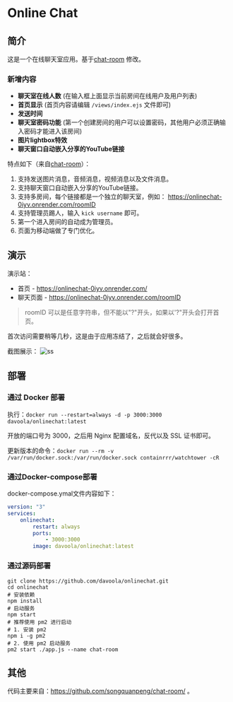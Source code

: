 
# Online Chat

## 简介
这是一个在线聊天室应用。基于[chat-room](https://github.com/songquanpeng/chat-room/) 修改。
### 新增内容
- **聊天室在线人数** (在输入框上面显示当前房间在线用户及用户列表)
- **首页显示** (首页内容请编辑 `/views/index.ejs` 文件即可)
- **发送时间** 
- **聊天室密码功能** (第一个创建房间的用户可以设置密码，其他用户必须正确输入密码才能进入该房间)
- **图片lightbox特效**
- **聊天窗口自动嵌入分享的YouTube链接**


特点如下（来自[chat-room](https://github.com/songquanpeng/chat-room/)）：
1. 支持发送图片消息，音频消息，视频消息以及文件消息。
2. 支持聊天窗口自动嵌入分享的YouTube链接。
3. 支持多房间，每个链接都是一个独立的聊天室，例如： https://onlinechat-0iyv.onrender.com/roomID
4. 支持管理员踢人，输入 `kick username` 即可。
5. 第一个进入房间的自动成为管理员。
6. 页面为移动端做了专门优化。

## 演示

演示站： 
- 首页 - https://onlinechat-0iyv.onrender.com/
- 聊天页面 - https://onlinechat-0iyv.onrender.com/roomID
> roomID 可以是任意字符串，但不能以"?"开头，如果以'?"开头会打开首页。

首次访问需要稍等几秒，这是由于应用冻结了，之后就会好很多。

截图展示：
![ss](https://github.com/davoola/onlinechat/assets/5195440/11f259ae-b0bc-4f4b-b6d5-e5fa8d90fb07)


## 部署

### 通过 Docker 部署
执行：`docker run --restart=always -d -p 3000:3000 davoola/onlinechat:latest`

开放的端口号为 3000，之后用 Nginx 配置域名，反代以及 SSL 证书即可。

更新版本的命令：`docker run --rm -v /var/run/docker.sock:/var/run/docker.sock containrrr/watchtower -cR`

### 通过Docker-compose部署
docker-compose.ymal文件内容如下：
```yml
version: "3"
services:
    onlinechat:
        restart: always
        ports:
            - 3000:3000
        image: davoola/onlinechat:latest
```

### 通过源码部署
```shell script
git clone https://github.com/davoola/onlinechat.git
cd onlinechat
# 安装依赖
npm install
# 启动服务
npm start
# 推荐使用 pm2 进行启动
# 1. 安装 pm2
npm i -g pm2
# 2. 使用 pm2 启动服务
pm2 start ./app.js --name chat-room
```

## 其他
代码主要来自：https://github.com/songquanpeng/chat-room/ 。
